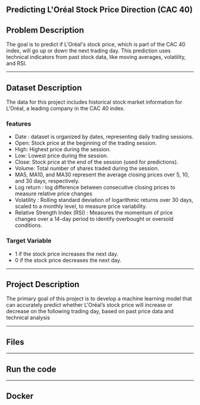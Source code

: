 <h2>Predicting L'Oréal Stock Price Direction (CAC 40)</h2>
<h2>Problem Description</h2>

 <p>
   The goal is to predict if L'Oréal's stock price, which is part of the CAC 40 index, will go up or down the next trading day. This prediction uses technical indicators from past stock data, like moving averages, volatility, and RSI. 
 </p>
 <hr>
<h2>Dataset Description</h2>
<p>
 The data for this project includes historical stock market information for L'Oréal, a leading company in the CAC 40 index.
</p>
<h3>features</h3>
<ul>
 <li>Date : dataset is organized by dates, representing daily trading sessions.</li>
 <li>Open: Stock price at the beginning of the trading session.</li>
 <li>High: Highest price during the session.</li>
 <li>Low: Lowest price during the session.</li>
 <li>Close: Stock price at the end of the session (used for predictions).</li>
 <li>Volume: Total number of shares traded during the session.</li>
 <li>MA5, MA10, and MA30 represent the average closing prices over 5, 10, and 30 days, respectively.</li>
 <li>Log return : log difference between consecutive closing prices to measure relative price changes</li>
 <li>Volatility : Rolling standard deviation of logarithmic returns over 30 days, scaled to a monthly level, to measure price variability.
</li>
 <li>Relative Strength Index (RSI) : Measures the momentum of price changes over a 14-day period to identify overbought or oversold conditions.</li>
 
</ul>
<h3>Target Variable</h3>
   <ul>
    <li>1 if the stock price increases the next day.</li>
    <li>0 if the stock price decreases the next day.</li>
   </ul>

<hr>
<h2>Project Description</h2>
<p>The primary goal of this project is to develop a machine learning model that can accurately predict whether L'Oréal’s stock price will increase or decrease on the following trading day, based on past price data and technical analysis</p>
<hr>
<h2>Files</h2>
<hr>
<h2>Run the code</h2>
<hr>
<h2>Docker</h2>
